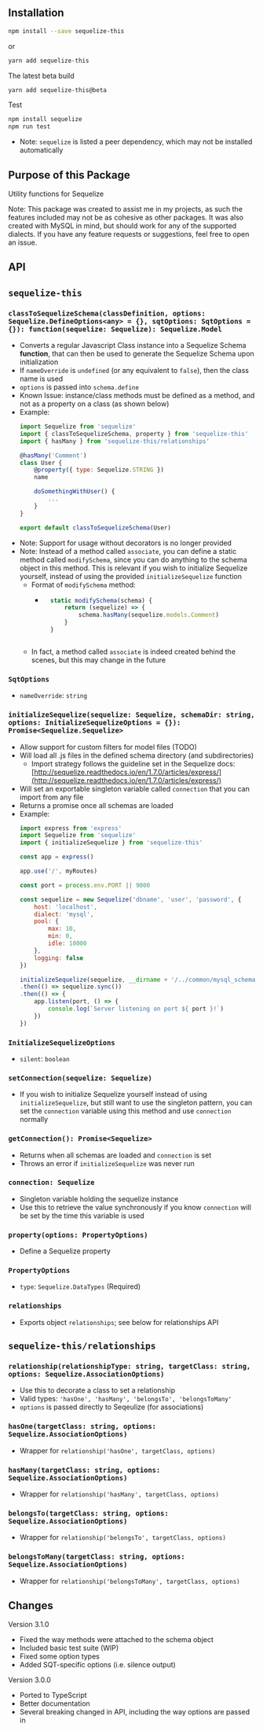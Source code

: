 ## Installation

```sh
npm install --save sequelize-this
```

or

```sh
yarn add sequelize-this
```

The latest beta build

```sh
yarn add sequelize-this@beta
```

Test

```sh
npm install sequelize
npm run test
```

- Note: `sequelize` is listed a peer dependency, which may not be installed automatically

## Purpose of this Package

Utility functions for Sequelize

Note: This package was created to assist me in my projects, as such the features included may not be as cohesive as other packages. It was also created with MySQL in mind, but should work for any of the supported dialects. If you have any feature requests or suggestions, feel free to open an issue.

## API

## `sequelize-this`

### `classToSequelizeSchema(classDefinition, options: Sequelize.DefineOptions<any> = {}, sqtOptions: SqtOptions = {}): function(sequelize: Sequelize): Sequelize.Model`
- Converts a regular Javascript Class instance into a Sequelize Schema **function**, that can then be used to generate the Sequelize Schema upon initialization
- If `nameOverride` is `undefined` (or any equivalent to `false`), then the class name is used
- `options` is passed into `schema.define`
- Known Issue: instance/class methods must be defined as a method, and not as a property on a class (as shown below)
- Example:
	```javascript
	import Sequelize from 'sequelize'
	import { classToSequelizeSchema, property } from 'sequelize-this'
	import { hasMany } from 'sequelize-this/relationships'

	@hasMany('Comment')
	class User {
		@property({ type: Sequelize.STRING })
		name

		doSomethingWithUser() {
			...
		}
	}

	export default classToSequelizeSchema(User)
	```
- Note: Support for usage without decorators is no longer provided
- Note: Instead of a method called `associate`, you can define a static method called `modifySchema`, since you can do anything to the schema object in this method. This is relevant if you wish to initialize Sequelize yourself, instead of using the provided `initializeSequelize` function
	- Format of `modifySchema` method:
		- ```javascript
			static modifySchema(schema) {
				return (sequelize) => {
					schema.hasMany(sequelize.models.Comment)
				}
			}
		```
	- In fact, a method called `associate` is indeed created behind the scenes, but this may change in the future

### `SqtOptions`
- `nameOverride`: `string`

### `initializeSequelize(sequelize: Sequelize, schemaDir: string, options: InitializeSequelizeOptions = {}): Promise<Sequelize.Sequelize>`
- Allow support for custom filters for model files (TODO)
- Will load all .js files in the defined schema directory (and subdirectories)
	- Import strategy follows the guideline set in the Sequelize docs: [http://sequelize.readthedocs.io/en/1.7.0/articles/express/](http://sequelize.readthedocs.io/en/1.7.0/articles/express/)
- Will set an exportable singleton variable called `connection` that you can import from any file
- Returns a promise once all schemas are loaded
- Example:
	```javascript
	import express from 'express'
	import Sequelize from 'sequelize'
	import { initializeSequelize } from 'sequelize-this'

	const app = express()

	app.use('/', myRoutes)

	const port = process.env.PORT || 9000

	const sequelize = new Sequelize('dbname', 'user', 'password', {
		host: 'localhost',
		dialect: 'mysql',
		pool: {
			max: 10,
			min: 0,
			idle: 10000
		},
		logging: false
	})

	initializeSequelize(sequelize, __dirname + '/../common/mysql_schema')
	.then(() => sequelize.sync())
	.then(() => {
		app.listen(port, () => {
			console.log(`Server listening on port ${ port }!`)
		})
	})
	```

### `InitializeSequelizeOptions`
- `silent`: `boolean`

### `setConnection(sequelize: Sequelize)`
- If you wish to initialize Sequelize yourself instead of using `initializeSequelize`, but still want to use the singleton pattern, you can set the `connection` variable using this method and use `connection` normally

### `getConnection(): Promise<Sequelize>`
- Returns when all schemas are loaded and `connection` is set
- Throws an error if `initializeSequelize` was never run

### `connection: Sequelize`
- Singleton variable holding the sequelize instance
- Use this to retrieve the value synchronously if you know `connection` will be set by the time this variable is used

### `property(options: PropertyOptions)`
- Define a Sequelize property

### `PropertyOptions`
- `type`: `Sequelize.DataTypes` (Required)

### `relationships`

- Exports object `relationships`; see below for relationships API

## `sequelize-this/relationships`

### `relationship(relationshipType: string, targetClass: string, options: Sequelize.AssociationOptions)`
- Use this to decorate a class to set a relationship
- Valid types: `'hasOne', 'hasMany', 'belongsTo', 'belongsToMany'`
- `options` is passed directly to Seqeulize (for associations)

### `hasOne(targetClass: string, options: Sequelize.AssociationOptions)`
- Wrapper for `relationship('hasOne', targetClass, options)`

### `hasMany(targetClass: string, options: Sequelize.AssociationOptions)`
- Wrapper for `relationship('hasMany', targetClass, options)`

### `belongsTo(targetClass: string, options: Sequelize.AssociationOptions)`
- Wrapper for `relationship('belongsTo', targetClass, options)`

### `belongsToMany(targetClass: string, options: Sequelize.AssociationOptions)`
- Wrapper for `relationship('belongsToMany', targetClass, options)`

## Changes

Version 3.1.0
- Fixed the way methods were attached to the schema object
- Included basic test suite (WIP)
- Fixed some option types
- Added SQT-specific options (i.e. silence output)

Version 3.0.0
- Ported to TypeScript
- Better documentation
- Several breaking changed in API, including the way options are passed in
